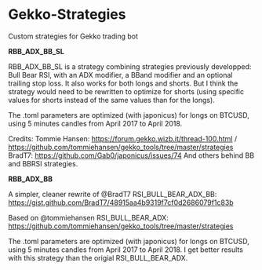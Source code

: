 # Gekko-Strategies
Custom strategies for Gekko trading bot


<b>RBB_ADX_BB_SL</b>

RBB_ADX_BB_SL is a strategy combining strategies previously developped: Bull Bear RSI, with an ADX modifier, a BBand modifier and an optional trailing stop loss.
It also works for both longs and shorts. But I think the strategy would need to be rewritten to optimize for shorts (using specific values for shorts instead of the same values than for the longs).

The .toml parameters are optimized (with japonicus) for longs on BTCUSD, using 5 minutes candles from April 2017 to April 2018.

Credits: 
Tommie Hansen: https://forum.gekko.wizb.it/thread-100.html / https://github.com/tommiehansen/gekko_tools/tree/master/strategies
BradT7: https://github.com/Gab0/japonicus/issues/74
And others behind BB and BBRSI strategies.


<b>RBB_ADX_BB</b>

A simpler, cleaner rewrite of @BradT7 RSI_BULL_BEAR_ADX_BB: https://gist.github.com/BradT7/48915aa4b9319f7cf0d2686079f1c83b

Based on @tommiehansen RSI_BULL_BEAR_ADX: https://github.com/tommiehansen/gekko_tools/tree/master/strategies

The .toml parameters are optimized (with japonicus) for longs on BTCUSD, using 5 minutes candles from April 2017 to April 2018.
I get better results with this strategy than the origial RSI_BULL_BEAR_ADX.
